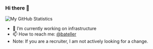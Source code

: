 ### Hi there 👋

<!--
**bateller/bateller** is a ✨ _special_ ✨ repository because its `README.md` (this file) appears on your GitHub profile.

Here are some ideas to get you started:

- 🔭 I’m currently working on ...
- 🌱 I’m currently learning ...
- 👯 I’m looking to collaborate on ...
- 🤔 I’m looking for help with ...
- 💬 Ask me about ...
- 📫 How to reach me: ...
- 😄 Pronouns: ...
- ⚡ Fun fact: ...
-->

![My GitHub Statistics](https://github-readme-stats.vercel.app/api?username=bateller&show_icons=true&count_private=true&hide_title=true)


- 🔭 I’m currently working on infrastructure
- 📫 How to reach me: [@bateller](https://twitter.com/bateller)
- Note: If you are a recruiter, I am not actively looking for a change.
